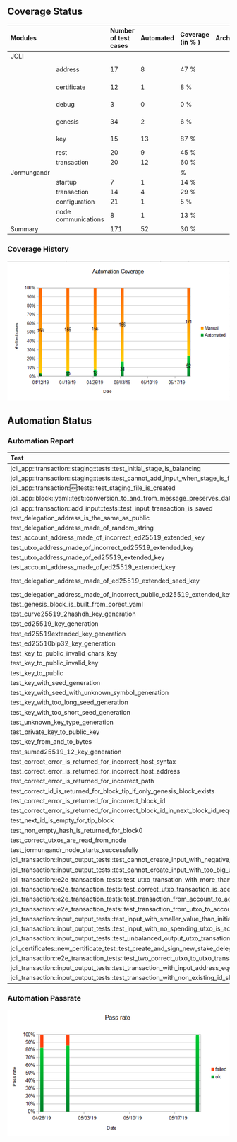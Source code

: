 ## Coverage Status

| Modules     |                     | Number of test cases | Automated | Coverage (in % ) | Archive |            |           |        |
|:------------|:--------------------|:---------------------|:----------|:-----------------|:--------|:-----------|:----------|:-------|
| JCLI        |                     |                      |           |                  |         | Date       | Automated | Manual |
|             | address             | 17                   | 8         | 47          %    |         | 2019-04-12 | 5         | 156    |
|             | certificate         | 12                   | 1         | 8             %  |         | 2019-04-19 | 10        | 156    |
|             | debug               | 3                    | 0         | 0              % |         | 2019-04-26 | 13        | 156    |
|             | genesis             | 34                   | 2         | 6             %  |         | 2019-05-03 | 31        | 156    |
|             | key                 | 15                   | 13        | 87           %   |         | 2019-05-20 | 52        | 171    |
|             | rest                | 20                   | 9         | 45             % |         |            |           |        |
|             | transaction         | 20                   | 12        | 60        %      |         |            |           |        |
| Jormungandr |                     |                      |           |              %   |         |            |           |        |
|             | startup             | 7                    | 1         | 14            %  |         |            |           |        |
|             | transaction         | 14                   | 4         | 29         %     |         |            |           |        |
|             | configuration       | 21                   | 1         | 5          %     |         |            |           |        |
|             | node communications | 8                    | 1         | 13  %            |         |            |           |        |
| Summary     |                     | 171                  | 52        | 30     %         |         |            |           |        |
### Coverage History 

![Alt text](images/automation_coverage.PNG?raw=true "Coverage History")

## Automation Status

### Automation Report
 Test                                                                                                           | Status |        |    |              |
|:---------------------------------------------------------------------------------------------------------------|:-------|:-------|:---|:-------------|
| jcli_app::transaction::staging::tests::test_initial_stage_is_balancing                                         | ok     |        |    |              |
| jcli_app::transaction::staging::tests::test_cannot_add_input_when_stage_is_finalizing                          | ok     |        |    |              |
| jcli_app::transaction::new::tests::test_staging_file_is_created                                                | ok     |        |    |              |
| jcli_app::block::yaml::test::conversion_to_and_from_message_preserves_data                                     | ok     |        |    |              |
| jcli_app::transaction::add_input::tests::test_input_transaction_is_saved                                       | ok     |        |    |              |
| test_delegation_address_is_the_same_as_public                                                                  | ok     |        |    |              |
| test_delegation_address_made_of_random_string                                                                  | ok     |        |    |              |
| test_account_address_made_of_incorrect_ed25519_extended_key                                                    | ok     |        |    |              |
| test_utxo_address_made_of_incorrect_ed25519_extended_key                                                       | ok     |        |    |              |
| test_utxo_address_made_of_ed25519_extended_key                                                                 | ok     |        |    |              |
| test_account_address_made_of_ed25519_extended_key                                                              | ok     | Status |    |              |
| test_delegation_address_made_of_ed25519_extended_seed_key                                                      | ok     | failed | ok | Total Result |
| test_delegation_address_made_of_incorrect_public_ed25519_extended_key                                          | ok     | 0      | 54 | 54           |
| test_genesis_block_is_built_from_corect_yaml                                                                   | ok     |        |    |              |
| test_curve25519_2hashdh_key_generation                                                                         | ok     |        |    |              |
| test_ed25519_key_generation                                                                                    | ok     |        |    |              |
| test_ed25519extended_key_generation                                                                            | ok     |        |    |              |
| test_ed25510bip32_key_generation                                                                               | ok     |        |    |              |
| test_key_to_public_invalid_chars_key                                                                           | ok     |        |    |              |
| test_key_to_public_invalid_key                                                                                 | ok     |        |    |              |
| test_key_to_public                                                                                             | ok     |        |    |              |
| test_key_with_seed_generation                                                                                  | ok     |        |    |              |
| test_key_with_seed_with_unknown_symbol_generation                                                              | ok     |        |    |              |
| test_key_with_too_long_seed_generation                                                                         | ok     |        |    |              |
| test_key_with_too_short_seed_generation                                                                        | ok     |        |    |              |
| test_unknown_key_type_generation                                                                               | ok     |        |    |              |
| test_private_key_to_public_key                                                                                 | ok     |        |    |              |
| test_key_from_and_to_bytes                                                                                     | ok     |        |    |              |
| test_sumed25519_12_key_generation                                                                              | ok     |        |    |              |
| test_correct_error_is_returned_for_incorrect_host_syntax                                                       | ok     |        |    |              |
| test_correct_error_is_returned_for_incorrect_host_address                                                      | ok     |        |    |              |
| test_correct_error_is_returned_for_incorrect_path                                                              | ok     |        |    |              |
| test_correct_id_is_returned_for_block_tip_if_only_genesis_block_exists                                         | ok     |        |    |              |
| test_correct_error_is_returned_for_incorrect_block_id                                                          | ok     |        |    |              |
| test_correct_error_is_returned_for_incorrect_block_id_in_next_block_id_request                                 | ok     |        |    |              |
| test_next_id_is_empty_for_tip_block                                                                            | ok     |        |    |              |
| test_non_empty_hash_is_returned_for_block0                                                                     | ok     |        |    |              |
| test_correct_utxos_are_read_from_node                                                                          | ok     |        |    |              |
| test_jormungandr_node_starts_successfully                                                                      | ok     |        |    |              |
| jcli_transaction::input_output_tests::test_cannot_create_input_with_negative_amount                            | ok     |        |    |              |
| jcli_transaction::input_output_tests::test_cannot_create_input_with_too_big_utxo_amount                        | ok     |        |    |              |
| jcli_transaction::e2e_transaction_tests::test_utxo_transation_with_more_than_one_witness_per_input_is_rejected | ok     |        |    |              |
| jcli_transaction::e2e_transaction_tests::test_correct_utxo_transaction_is_accepted_by_node                     | ok     |        |    |              |
| jcli_transaction::e2e_transaction_tests::test_transaction_from_account_to_account_is_accepted_by_node          | ok     |        |    |              |
| jcli_transaction::e2e_transaction_tests::test_transaction_from_utxo_to_account_is_accepted_by_node             | ok     |        |    |              |
| jcli_transaction::input_output_tests::test_input_with_smaller_value_than_initial_utxo_is_rejected_by_node      | ok     |        |    |              |
| jcli_transaction::input_output_tests::test_input_with_no_spending_utxo_is_accepted_by_node                     | ok     |        |    |              |
| jcli_transaction::input_output_tests::test_unbalanced_output_utxo_transation_is_not_finalized                  | ok     |        |    |              |
| jcli_certificates::new_certificate_test::test_create_and_sign_new_stake_delegation                             | ok     |        |    |              |
| jcli_transaction::e2e_transaction_tests::test_two_correct_utxo_to_utxo_transactions_are_accepted_by_node       | ok     |        |    |              |
| jcli_transaction::input_output_tests::test_transaction_with_input_address_equal_to_output_is_accepted_by_node  | ok     |        |    |              |
| jcli_transaction::input_output_tests::test_transaction_with_non_existing_id_should_be_rejected_by_node         | ok     |        |    |              |

### Automation Passrate 

![Alt text](images/automation_passrate.PNG?raw=true "Automation Passrate")


